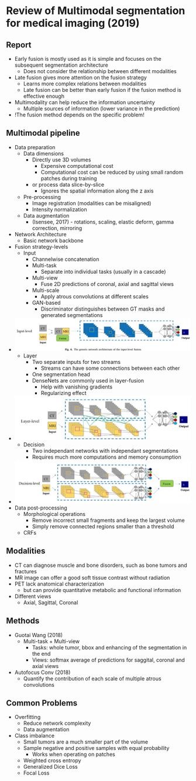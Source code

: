 # Review of Multimodal segmentation for medical imaging (2019)

## Report
-	Early fusion is mostly used as it is simple and focuses on the subsequent segmentation architecture
	-	Does not consider the relationship between different modalities
-	Late fusion gives more attention on the fusion strategy
	-	Learns more complex relations between modalities
	-	Late fusion can be better than early fusion if the fusion method is effective enough
-	Multimodality can help reduce the information uncertainty 
	-	Multiple sources of information (lower variance in the prediction)
-	!The fusion method depends on the specific problem!

## Multimodal pipeline
-	Data preparation
	-	Data dimensions
		-	Directly use 3D volumes
			-	Expensive computational cost
			-	Computational cost can be reduced by using small random patches during training
		-	or process data slice-by-slice
			-	Ignores the spatial information along the z axis
	-	Pre-processing
		-	Image registration (modalities can be misaligned)
		-	Intensity normalization
	-	Data augmentation
		-	(Isensee, 2017) - rotations, scaling, elastic deform, gamma correction, mirroring
-	Network Architecture
	-	Basic network backbone
-	Fusion strategy-levels
	-	Input
		-	Channelwise concatenation
		-	Multi-task
			-	Separate into individual tasks (usually in a cascade)
		-	Multi-view
			-	Fuse 2D predictions of coronal, axial and sagittal views
		-	Multi-scale
			-	Apply atrous convolutions at different scales
		-	GAN-based
			-	Discriminator distinguishes between GT masks and generated segmentations
-	![](../../images/input_level_fusion.png) 
	-	Layer 
		-	Two separate inputs for two streams
			-	Streams can have some connections between each other
		-	One segmentation head
		-	DenseNets are commonly used in layer-fusion
			-	Help with vanishing gradients
			-	Regularizing effect
-	![](../../images/layer-fusion.png)
	-	Decision
		-	Two independant networks with independant segmentations
		-	Requires much more computations and memory consumption
-	![](../../images/decision-level.png)
-	Data post-processing
	-	Morphological operations
		-	Remove incorrect small fragments and keep the largest volume
		-	Simply remove connected regions smaller than a threshold
	-	CRFs


## Modalities
-	CT can diagnose muscle and bone disorders, such as bone tumors and fractures
-	MR image can offer a good soft tissue contrast  without radiation
-	PET lack anatomical characterization
	-	but can provide quantitative metabolic and functional information
-	Different views
	-	Axial, Sagittal, Coronal

## Methods
-	Guotai Wang (2018)
	-	Multi-task + Multi-view
		-	Tasks: whole tumor, bbox and enhancing of the segmentation in the end
		-	Views: softmax average of predictions for saggital, coronal and axial views
-	Autofocus Conv (2018)
	-	Quantify the contribution of each scale of multiple atrous convolutions


## Common Problems
-	Overfitting
	-	Reduce network complexity
	-	Data augmentation
-	Class imbalance
	-	Small tumors are a much smaller part of the volume
	-	Sample negative and positive samples with equal probability
		-	Works when operating on patches
	-	Weighted cross entropy
	-	Generalized Dice Loss
	-	Focal Loss






